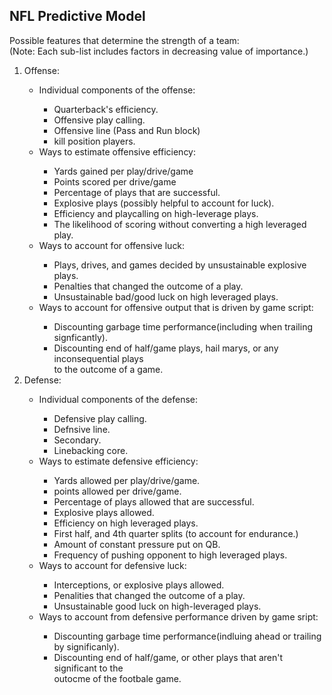 



<h2> NFL Predictive Model </h2>

Possible features that determine the strength of a team:<br/>
(Note: Each sub-list includes factors in decreasing value of importance.)<br/>
	<ol> 
	<li>Offense:</li>
		<ul>
	 <li>Individual components of the offense:</li>
               <ul>
		  <li>Quarterback's efficiency.</li>
		  <li>Offensive play calling.</li>
		   <li> Offensive line (Pass and Run block)</li>
		   <li>kill position players. </li>
		</ul>
	 <li> Ways to estimate offensive efficiency:</li>
	        <ul>
		  <li>Yards gained per play/drive/game</li>
		  <li>Points scored per drive/game</li>
		  <li>Percentage of plays that are successful.</li>
		  <li>Explosive plays (possibly helpful to account for luck).</li>
		  <li>Efficiency and playcalling on high-leverage plays.</li>
		  <li>The likelihood of scoring without converting a high leveraged play.</li>
	        </ul>
		<li>Ways to account for offensive luck: </li>
		<ul>
		  <li>Plays, drives, and games decided by unsustainable explosive plays.</li> 
		  <li>Penalties that changed the outcome of a play.</li>
		  <li>Unsustainable bad/good luck on high leveraged plays. </li>
			</ul>
	  <li>Ways to account for offensive output that is driven by game script:</li>
		<ul>
		  <li>Discounting garbage time performance(including when trailing signficantly).</li>
		  <li>Discounting end of half/game plays, hail marys,  or any inconsequential plays </li>
		   to the outcome of a game. 
		</ul>
	</ul>
	<li> Defense:</li>
	 	<ul>
		<li>Individual components of the defense: </li>
		 <ul>
		  <li>Defensive play calling.</li>
		  <li>Defnsive line.</li>
		  <li>Secondary.</li>
		  <li>Linebacking core.</li>
			</ul>
		<li>Ways to estimate defensive efficiency: </li>
		<ul>
		  <li>Yards allowed per play/drive/game.</li>
		  <li>points allowed per drive/game.</li>
		  <li>Percentage of plays allowed that are successful. </li>
		  <li>Explosive plays allowed.</li>
		  <li>Efficiency on high leveraged plays. </li>	
	      	  <li>First half, and 4th quarter splits (to account for endurance.)</li>
		  <li>Amount of constant pressure put on QB. </li>
		  <li>Frequency of pushing opponent to high leveraged plays.</li>
		 </ul>
		<li>Ways to account for defensive luck:</li>
		<ul>
		  <li>Interceptions, or explosive plays allowed. </li>
		  <li>Penalities that changed the outcome of a play. </li>
		  <li>Unsustainable good luck on high-leveraged plays. </li>
			</ul>
		<li>Ways to account from defensive performance driven by game sript:</li>
		<ul>
		  <li>Discounting garbage time performance(indluing ahead or trailing by significanly).</li>
		  <li>Discounting end of half/game, or other plays that aren't significant to the </li>
		   outocme of the footbale game.
			</ul>
	</ol>	   
		  
			
		    
		   
		   
			
		
		  
		  
		  
		  
		 
